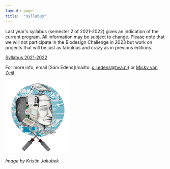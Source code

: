 ```yaml
---
layout: page
title:  "syllabus"
---
```



Last year's syllabus (semester 2 of 2021-2022) gives an indication of the current program. All information may be subject to change. Please note that we will not participate in the Biodesign Challenge in 2023 but work on projects that will be just as fabulous and crazy as in previous editions.

[Syllabus 2021-2022](./Syllabus_MinorMakersLAB_2022.pdf)

For more info, email [Sam Edens](mailto: s.j.edens@hva.nl) or [Micky van Zeijl](m.van.zeijl@hva.nl)

<img src= "./assets/electronics.gif" alt="visual" width="200"/>

*Image by Kristin Jakubek*
